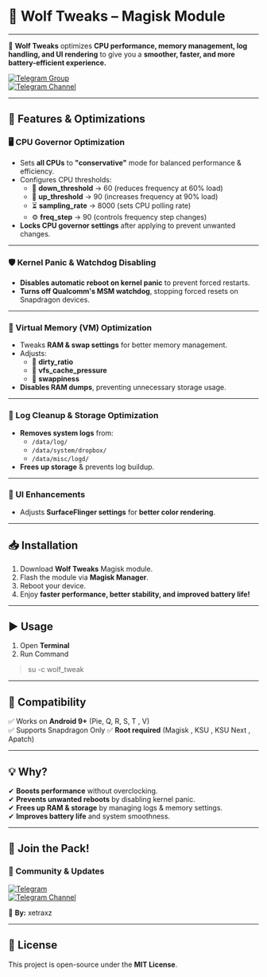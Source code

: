 # 🐺 Wolf Tweaks – Magisk Module  

****  
🐺 **Wolf Tweaks** optimizes **CPU performance, memory management, log handling, and UI rendering** to give you a **smoother, faster, and more battery-efficient experience.**  

[![Telegram Group](https://img.shields.io/badge/Telegram-Join%20Group-blue?logo=telegram)](https://t.me/xetraxz)  
[![Telegram Channel](https://img.shields.io/badge/Telegram-Join%20Channel-blue?logo=telegram)](https://t.me/xetras_box)  

---

## 🚀 Features & Optimizations  

### 🖥️ CPU Governor Optimization  
- Sets **all CPUs** to **"conservative"** mode for balanced performance & efficiency.  
- Configures CPU thresholds:  
  - 🔽 **down_threshold** → 60 (reduces frequency at 60% load)  
  - 🔼 **up_threshold** → 90 (increases frequency at 90% load)  
  - ⏳ **sampling_rate** → 8000 (sets CPU polling rate)  
  - ⚙️ **freq_step** → 90 (controls frequency step changes)  
- **Locks CPU governor settings** after applying to prevent unwanted changes.  

---

### 🛡️ Kernel Panic & Watchdog Disabling  
- **Disables automatic reboot on kernel panic** to prevent forced restarts.  
- **Turns off Qualcomm's MSM watchdog**, stopping forced resets on Snapdragon devices.  

---

### 🧠 Virtual Memory (VM) Optimization  
- Tweaks **RAM & swap settings** for better memory management.  
- Adjusts:  
  - 🔧 **dirty_ratio**  
  - 🔧 **vfs_cache_pressure**  
  - 🔧 **swappiness**  
- **Disables RAM dumps**, preventing unnecessary storage usage.  

---

### 🧹 Log Cleanup & Storage Optimization  
- **Removes system logs** from:  
  - `/data/log/`  
  - `/data/system/dropbox/`  
  - `/data/misc/logd/`  
- **Frees up storage** & prevents log buildup.  

---

### 🎨 UI Enhancements  
- Adjusts **SurfaceFlinger settings** for **better color rendering**.  

---

## 📥 Installation  

1. Download **Wolf Tweaks** Magisk module.  
2. Flash the module via **Magisk Manager**.  
3. Reboot your device.  
4. Enjoy **faster performance, better stability, and improved battery life!**  

---

## ▶️ Usage

1. Open **Terminal**
2. Run Command 
> su -c wolf_tweak

---

## 📌 Compatibility  

✅ Works on **Android 9+** (Pie, Q, R, S, T , V)  
✅ Supports Snapdragon Only
✅ **Root required** (Magisk , KSU , KSU Next , Apatch)  

---

## 💡 Why?  

✔ **Boosts performance** without overclocking.  
✔ **Prevents unwanted reboots** by disabling kernel panic.  
✔ **Frees up RAM & storage** by managing logs & memory settings.  
✔ **Improves battery life** and system smoothness.  

---

## 🐺 Join the Pack!  

### **📢 Community & Updates**  
[![Telegram](https://img.shields.io/badge/Telegram-Join%20Group-blue?logo=telegram)](https://t.me/xetraxz)  
[![Telegram Channel](https://img.shields.io/badge/Telegram-Join%20Channel-blue?logo=telegram)](https://t.me/xetras_box)  

🔧 **By:** xetraxz 

---

## 📜 License  

This project is open-source under the **MIT License**.